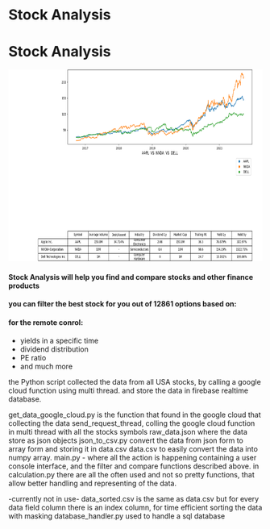 # Stock Analysis	

<h1>Stock Analysis</h1>

<img src="https://github.com/eilon1996/stock-analysis/blob/master/stock.png" width="768" height="380"/>

<h4>Stock Analysis will help you find and compare stocks and other finance products</h4>
<h4>you can filter the best stock for you out of 12861 options based on:</h4>

<h4>for the remote conrol:  </h4>
<ul>
  <li>yields in a specific time</li>
  <li>dividend distribution</li>
  <li>PE ratio  </li>
  <li>and much more </li>
</ul>

 
the Python script collected the data from all USA stocks, by calling a google cloud function using multi thread.
and store the data in firebase realtime database.

get_data_google_cloud.py is the function that found in the google cloud that collecting the data
send_request_thread, colling the google cloud function in multi thread with all the stocks symbols
raw_data.json where the data store as json objects
json_to_csv.py convert the data from json form to array form and storing it in data.csv
data.csv to easily convert the data into numpy array.
main.py - where all the action is happening containing a user console interface, and the filter and compare functions described above.
in calculation.py there are all the often used and not so pretty functions, that allow better handling and representing of the data.

-currently not in use-
data_sorted.csv is the same as data.csv but for every data field column there is an index column,
for time efficient sorting the data with masking
database_handler.py used to handle a sql database

